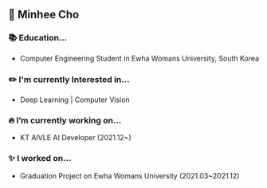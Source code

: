 ## 👋 Minhee Cho



### 📚 Education...
 - Computer Engineering Student in Ewha Womans University, South Korea

### ✏️ I'm currently Interested in...
- Deep Learning |  Computer Vision

### 🔥 I’m currently working on...

- KT AIVLE AI Developer (2021.12~)

 ### ✨ I worked on...
- Graduation Project on Ewha Womans University (2021.03~2021.12)
